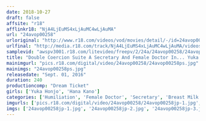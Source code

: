 ```yaml
---
date: 2018-10-27
draft: false
affsite: "r18"
afflinkr18: "NjA4LjEuMS4xLjAuMC4wLjAuMA"
url: "24avop00258"
urloriginal: "http://www.r18.com/videos/vod/movies/detail/-/id=24avop00258"
urlfinal: "http://media.r18.com/track/NjA4LjEuMS4xLjAuMC4wLjAuMA/videos/vod/movies/detail/-/id=24avop00258"
samplevid: "awspv3001.r18.com/litevideo/freepv/2/24a/24avop00258/24avop00258_dmb_w.mp4"
title: "Double Coercion Suite A Secretary And Female Doctor In... Yuka Honjo Hana Kano"
mainimgurl: "pics.r18.com/digital/video/24avop00258/24avop00258ps.jpg"
mainimgs: "24avop00258ps.jpg"
releasedate: "Sept. 01, 2016"
duration: 240
productioncomp: "Dream Ticket"
girls: ['Yuka Honjo', 'Hana Kano']
categories: ['Humiliation', 'Female Doctor', 'Secretary', 'Breast Milk', 'Deep Throat', 'Hi-Def', 'AV OPEN 2016 Hardcore Division']
imgurls: ['pics.r18.com/digital/video/24avop00258/24avop00258jp-1.jpg', 'pics.r18.com/digital/video/24avop00258/24avop00258jp-2.jpg', 'pics.r18.com/digital/video/24avop00258/24avop00258jp-3.jpg', 'pics.r18.com/digital/video/24avop00258/24avop00258jp-4.jpg', 'pics.r18.com/digital/video/24avop00258/24avop00258jp-5.jpg', 'pics.r18.com/digital/video/24avop00258/24avop00258jp-6.jpg', 'pics.r18.com/digital/video/24avop00258/24avop00258jp-7.jpg', 'pics.r18.com/digital/video/24avop00258/24avop00258jp-8.jpg', 'pics.r18.com/digital/video/24avop00258/24avop00258jp-9.jpg', 'pics.r18.com/digital/video/24avop00258/24avop00258jp-10.jpg', 'pics.r18.com/digital/video/24avop00258/24avop00258jp-11.jpg', 'pics.r18.com/digital/video/24avop00258/24avop00258jp-12.jpg', 'pics.r18.com/digital/video/24avop00258/24avop00258jp-13.jpg', 'pics.r18.com/digital/video/24avop00258/24avop00258jp-14.jpg', 'pics.r18.com/digital/video/24avop00258/24avop00258jp-15.jpg', 'pics.r18.com/digital/video/24avop00258/24avop00258jp-16.jpg', 'pics.r18.com/digital/video/24avop00258/24avop00258jp-17.jpg', 'pics.r18.com/digital/video/24avop00258/24avop00258jp-18.jpg', 'pics.r18.com/digital/video/24avop00258/24avop00258jp-19.jpg', 'pics.r18.com/digital/video/24avop00258/24avop00258jp-20.jpg']
imgs: ['24avop00258jp-1.jpg', '24avop00258jp-2.jpg', '24avop00258jp-3.jpg', '24avop00258jp-4.jpg', '24avop00258jp-5.jpg', '24avop00258jp-6.jpg', '24avop00258jp-7.jpg', '24avop00258jp-8.jpg', '24avop00258jp-9.jpg', '24avop00258jp-10.jpg', '24avop00258jp-11.jpg', '24avop00258jp-12.jpg', '24avop00258jp-13.jpg', '24avop00258jp-14.jpg', '24avop00258jp-15.jpg', '24avop00258jp-16.jpg', '24avop00258jp-17.jpg', '24avop00258jp-18.jpg', '24avop00258jp-19.jpg', '24avop00258jp-20.jpg']
---
```

